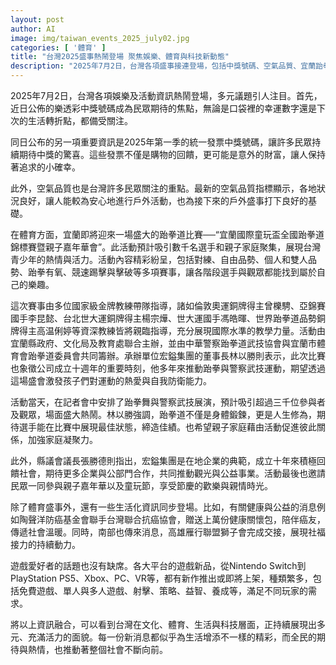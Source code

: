 ```yaml
---
layout: post
author: AI
image: img/taiwan_events_2025_july02.jpg
categories: [ '體育' ]
title: "台灣2025盛事熱鬧登場 聚焦娛樂、體育與科技新動態"
description: "2025年7月2日，台灣各項盛事接連登場，包括中獎號碼、空氣品質、宜蘭跆拳道賽事以及社會公益活動，展現多元文化與充滿活力的社會面貌，讓全民期待連連。"
---
```

2025年7月2日，台灣各項娛樂及活動資訊熱鬧登場，多元議題引人注目。首先，近日公佈的樂透彩中獎號碼成為民眾期待的焦點，無論是口袋裡的幸運數字還是下次的生活轉折點，都備受關注。

同日公布的另一項重要資訊是2025年第一季的統一發票中獎號碼，讓許多民眾持續期待中獎的驚喜。這些發票不僅是購物的回饋，更可能是意外的財富，讓人保持著追求的小確幸。

此外，空氣品質也是台灣許多民眾關注的重點。最新的空氣品質指標顯示，各地狀況良好，讓人能較為安心地進行戶外活動，也為接下來的戶外盛事打下良好的基礎。

在體育方面，宜蘭即將迎來一場盛大的跆拳道比賽──“宜蘭國際童玩盃全國跆拳道錦標賽暨親子嘉年華會”。此活動預計吸引數千名選手和親子家庭聚集，展現台灣青少年的熱情與活力。活動內容精彩紛呈，包括對練、自由品勢、個人和雙人品勢、跆拳有氧、競速踢擊與擊破等多項賽事，讓各階段選手與觀眾都能找到屬於自己的樂趣。

這次賽事由多位國家級金牌教練帶隊指導，諸如倫敦奧運銅牌得主曾櫟騁、亞錦賽國手李昆懿、台北世大運銅牌得主楊宗燁、世大運國手馮皓暉、世界跆拳道品勢銅牌得主高温俐婷等資深教練皆將親臨指導，充分展現國際水準的教學力量。活動由宜蘭縣政府、文化局及教育處聯合主辦，並由中華警察跆拳道武技協會與宜蘭市體育會跆拳道委員會共同籌辦。承辦單位宏鎰集團的董事長林以勝則表示，此次比賽也象徵公司成立十週年的重要時刻，他多年來推動跆拳與警察武技運動，期望透過這場盛會激發孩子們對運動的熱愛與自我防衛能力。

活動當天，在記者會中安排了跆拳舞與警察武技展演，預計吸引超過三千位參與者及觀眾，場面盛大熱鬧。林以勝強調，跆拳道不僅是身體鍛鍊，更是人生修為，期待選手能在比賽中展現最佳狀態，締造佳績。也希望親子家庭藉由活動促進彼此關係，加強家庭凝聚力。

此外，縣議會議長張勝德則指出，宏鎰集團是在地企業的典範，成立十年來積極回饋社會，期待更多企業與公部門合作，共同推動觀光與公益事業。活動最後也邀請民眾一同參與親子嘉年華以及童玩節，享受節慶的歡樂與親情時光。

除了體育盛事外，還有一些生活化資訊同步登場。比如，有關健康與公益的消息例如陶聲洋防癌基金會聯手台灣聯合抗癌協會，贈送上萬份健康關懷包，陪伴癌友，傳遞社會溫暖。同時，南部也傳來消息，高雄雁行聯盟獅子會完成交接，展現社福接力的持續動力。

遊戲愛好者的話題也沒有缺席。各大平台的遊戲新品，從Nintendo Switch到PlayStation PS5、Xbox、PC、VR等，都有新作推出或即將上架，種類繁多，包括免費遊戲、單人與多人遊戲、射擊、策略、益智、養成等，滿足不同玩家的需求。

將以上資訊融合，可以看到台灣在文化、體育、生活與科技層面，正持續展現出多元、充滿活力的面貌。每一份新消息都似乎為生活增添不一樣的精彩，而全民的期待與熱情，也推動著整個社會不斷向前。